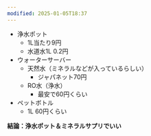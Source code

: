 ```yaml
---
modified: 2025-01-05T18:37
---
```

  

- 浄水ポット
    - 1L当たり9円
    - 水道水1L 0.2円
- ウォーターサーバー
    - 天然水（ミネラルなどが入っているらしい）
        - ジャパネット70円
    - RO水（浄水）
        - 最安で60円くらい
- ペットボトル
    - 1L 60円くらい

**結論：浄水ポット＆ミネラルサプリでいい**